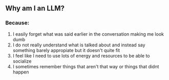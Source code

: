 ## Why am I an LLM?
### Because:
1. I easily forget what was said earlier in the conversation making me look dumb
2. I do not really understand what is talked about and instead say something barely appropiate but it doesn't quite fit
3. I feel like I need to use lots of energy and resources to be able to socialize
4. I sometimes remember things that aren't that way or things that didnt happen

<!--
**SaikyoPotato/SaikyoPotato** is a ✨ _special_ ✨ repository because its `README.md` (this file) appears on your GitHub profile.

Here are some ideas to get you started:

- 🔭 I’m currently working on ...
- 🌱 I’m currently learning ...
- 👯 I’m looking to collaborate on ...
- 🤔 I’m looking for help with ...
- 💬 Ask me about ...
- 📫 How to reach me: ...
- 😄 Pronouns: ...
- ⚡ Fun fact: ...
-->
